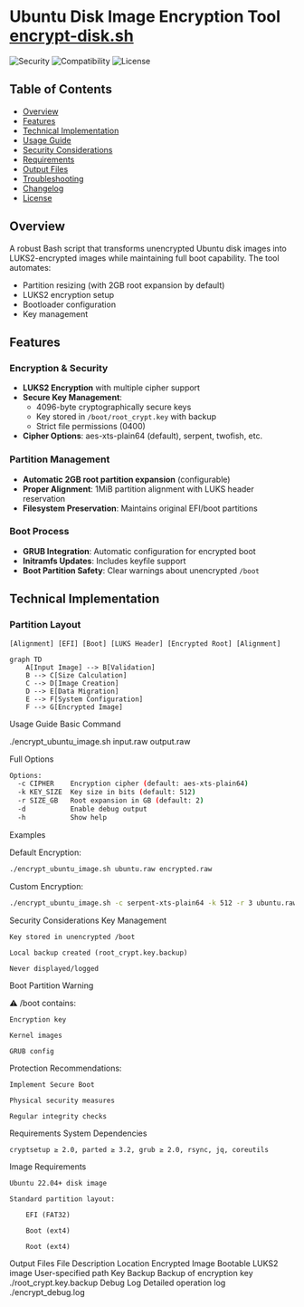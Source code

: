 # Ubuntu Disk Image Encryption Tool [encrypt-disk.sh](https://github.com/ssahani/disk/blob/main/enc.sh)

![Security](https://img.shields.io/badge/Security-LUKS2-green) 
![Compatibility](https://img.shields.io/badge/Compatibility-Ubuntu%2022.04+-blue)
![License](https://img.shields.io/badge/License-MIT-orange)

## Table of Contents
- [Overview](#overview)
- [Features](#features)
- [Technical Implementation](#technical-implementation)
- [Usage Guide](#usage-guide)
- [Security Considerations](#security-considerations)
- [Requirements](#requirements)
- [Output Files](#output-files)
- [Troubleshooting](#troubleshooting)
- [Changelog](#changelog)
- [License](#license)

## Overview

A robust Bash script that transforms unencrypted Ubuntu disk images into LUKS2-encrypted images while maintaining full boot capability. The tool automates:
- Partition resizing (with 2GB root expansion by default)
- LUKS2 encryption setup
- Bootloader configuration
- Key management

## Features

### Encryption & Security
- **LUKS2 Encryption** with multiple cipher support
- **Secure Key Management**:
  - 4096-byte cryptographically secure keys
  - Key stored in `/boot/root_crypt.key` with backup
  - Strict file permissions (0400)
- **Cipher Options**: aes-xts-plain64 (default), serpent, twofish, etc.

### Partition Management
- **Automatic 2GB root partition expansion** (configurable)
- **Proper Alignment**: 1MiB partition alignment with LUKS header reservation
- **Filesystem Preservation**: Maintains original EFI/boot partitions

### Boot Process
- **GRUB Integration**: Automatic configuration for encrypted boot
- **Initramfs Updates**: Includes keyfile support
- **Boot Partition Safety**: Clear warnings about unencrypted `/boot`

## Technical Implementation

### Partition Layout
```text
[Alignment] [EFI] [Boot] [LUKS Header] [Encrypted Root] [Alignment]
```

```mermaid
graph TD
    A[Input Image] --> B[Validation]
    B --> C[Size Calculation]
    C --> D[Image Creation]
    D --> E[Data Migration]
    E --> F[System Configuration]
    F --> G[Encrypted Image]
```

Usage Guide
Basic Command

./encrypt_ubuntu_image.sh input.raw output.raw

Full Options
```bash
Options:
  -c CIPHER    Encryption cipher (default: aes-xts-plain64)
  -k KEY_SIZE  Key size in bits (default: 512)
  -r SIZE_GB   Root expansion in GB (default: 2)
  -d           Enable debug output
  -h           Show help
```

Examples

Default Encryption:

```bash
./encrypt_ubuntu_image.sh ubuntu.raw encrypted.raw
```

Custom Encryption:

```bash
./encrypt_ubuntu_image.sh -c serpent-xts-plain64 -k 512 -r 3 ubuntu.raw secure.raw
```

Security Considerations
Key Management

    Key stored in unencrypted /boot

    Local backup created (root_crypt.key.backup)

    Never displayed/logged

Boot Partition Warning

⚠️ /boot contains:

    Encryption key

    Kernel images

    GRUB config

Protection Recommendations:

    Implement Secure Boot

    Physical security measures

    Regular integrity checks

Requirements
System Dependencies

```bash
cryptsetup ≥ 2.0, parted ≥ 3.2, grub ≥ 2.0, rsync, jq, coreutils
```
Image Requirements

    Ubuntu 22.04+ disk image

    Standard partition layout:

        EFI (FAT32)

        Boot (ext4)

        Root (ext4)

Output Files
File	Description	Location
Encrypted Image	Bootable LUKS2 image	User-specified path
Key Backup	Backup of encryption key	./root_crypt.key.backup
Debug Log	Detailed operation log	./encrypt_debug.log
